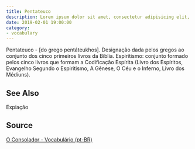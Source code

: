 ```yaml
---
title: Pentateuco
description: Lorem ipsum dolor sit amet, consectetur adipisicing elit, sed do eiusmod tempor incididunt ut labore et dolore magna aliqua.  TODO
date: 2019-02-01 19:00:00
category:
- vocabulary
---
```


Pentateuco - [do grego pentáteukhos]. Designação dada pelos gregos ao conjunto dos cinco primeiros livros da Bíblia. Espiritismo: conjunto formado pelos cinco livros que formam a Codificação Espírita (Livro dos Espíritos, Evangelho Segundo o Espiritismo, A Gênese, O Céu e o Inferno, Livro dos Médiuns). 

## See Also
Expiação

## Source
[O Consolador - Vocabulário (pt-BR)](http://www.oconsolador.com.br/linkfixo/vocabulario/principal.html)
